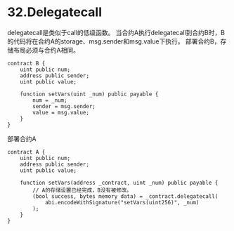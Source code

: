 # 32.Delegatecall
delegatecall是类似于call的低级函数。
当合约A执行delegatecall到合约B时，B的代码将在合约A的storage、msg.sender和msg.value下执行。
部署合约B，存储布局必须与合约A相同。
```solidity
contract B {
    uint public num;
    address public sender;
    uint public value;

    function setVars(uint _num) public payable {
        num = _num;
        sender = msg.sender;
        value = msg.value;
    }
}
```
部署合约A
```solidity
contract A {
    uint public num;
    address public sender;
    uint public value;

    function setVars(address _contract, uint _num) public payable {
        // A的存储设置已经完成，B没有被修改。
        (bool success, bytes memory data) = _contract.delegatecall(
            abi.encodeWithSignature("setVars(uint256)", _num)
        );
    }
}
```